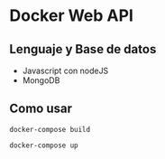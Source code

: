 # Docker Web API
## Lenguaje y Base de datos
* Javascript con nodeJS
* MongoDB
## Como usar
```
docker-compose build
```
```
docker-compose up
```
